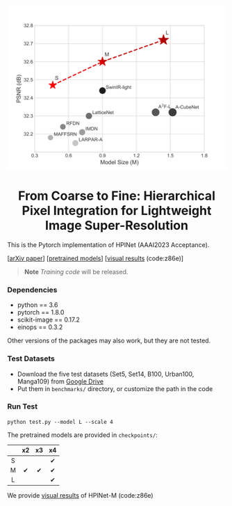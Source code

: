 <div align="center">
  <img src="./img/HPINet_Performance.png"/>
</div>

</div>
<div align="center">

# From Coarse to Fine: Hierarchical Pixel Integration for Lightweight Image Super-Resolution
</div>


This is the Pytorch implementation of HPINet (AAAI2023 Acceptance).

 [[arXiv paper](https://arxiv.org/abs/2211.16776)] [[pretrained models](https://github.com/passerer/HPINet/tree/cc/checkpoints)] [[visual results](https://pan.baidu.com/s/1qE69aeILOvG_6pq6h5Qndg 
) (code:z86e)]
 
> **Note**
> *Training code* will be released.

### Dependencies

- python == 3.6
- pytorch == 1.8.0
- scikit-image == 0.17.2
- einops == 0.3.2

Other versions of the packages may also work, but they are not tested.

### Test Datasets

- Download the five test datasets (Set5, Set14, B100, Urban100, Manga109) from [Google Drive](https://drive.google.com/drive/folders/1B3DJGQKB6eNdwuQIhdskA64qUuVKLZ9u)
- Put them in `benchmarks/` directory, or customize the path in the code

### Run Test
```
python test.py --model L --scale 4
```
The pretrained models are provided in `checkpoints/`:

|     | x2  | x3 | x4 |
| :----: | :----: | :----: | :----: |
| S  |  |  | &#10004; |
| M  | &#10004; | &#10004; | &#10004; |
| L  |  |  |  &#10004; |

We provide [visual results](https://pan.baidu.com/s/1qE69aeILOvG_6pq6h5Qndg 
) of HPINet-M (code:z86e)